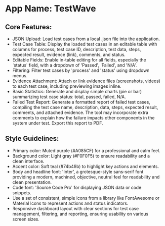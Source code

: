 # **App Name**: TestWave

## Core Features:

- JSON Upload: Load test cases from a local .json file into the application.
- Test Case Table: Display the loaded test cases in an editable table with columns for process, test case ID, description, test data, steps, expected result, evidence (link), comments, and status.
- Editable Fields: Enable in-table editing for all fields, especially the 'status' field, with a dropdown of 'Passed', 'Failed', and 'N/A'.
- Filtering: Filter test cases by 'process' and 'status' using dropdown menus.
- Evidence Attachment: Attach or link evidence files (screenshots, videos) to each test case, including previewing images inline.
- Basic Statistics: Generate and display simple charts (pie or bar) summarizing test case status: total, passed, failed, N/A.
- Failed Test Report: Generate a formatted report of failed test cases, compiling the test case name, description, data, steps, expected result, comments, and attached evidence. The tool may incorporate extra comments to explain how the failure impacts other components in the system under test. Export this report to PDF.

## Style Guidelines:

- Primary color: Muted purple (#A085CF) for a professional and calm feel.
- Background color: Light gray (#F0F0F5) to ensure readability and a clean interface.
- Accent color: Soft teal (#74b49b) to highlight key actions and elements.
- Body and headline font: 'Inter', a grotesque-style sans-serif font providing a modern, machined, objective, neutral feel for readability and clean presentation.
- Code font: 'Source Code Pro' for displaying JSON data or code snippets.
- Use a set of consistent, simple icons from a library like FontAwesome or Material Icons to represent actions and status indicators.
- Responsive dashboard layout with clear sections for test case management, filtering, and reporting, ensuring usability on various screen sizes.